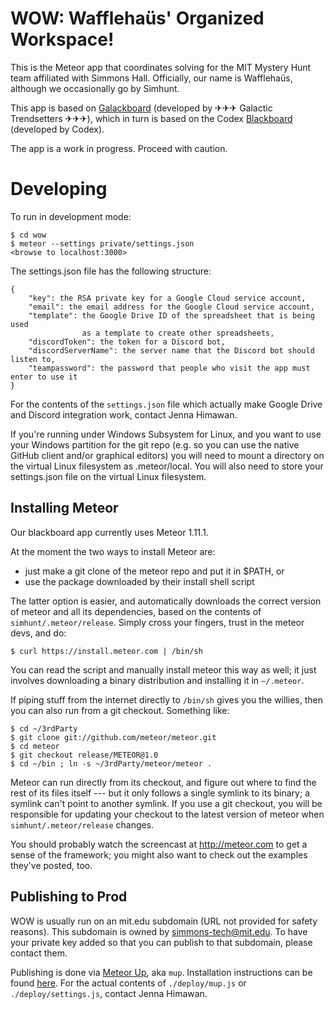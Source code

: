 WOW: Wafflehaüs' Organized Workspace!
================

This is the Meteor app that coordinates solving for the MIT Mystery Hunt team affiliated with Simmons Hall. Officially, our name is Wafflehaüs, although we occasionally go by Simhunt. 

This app is based on [Galackboard](https://github.com/Galactic-Infrastructure/galackboard) (developed by ✈﻿✈﻿✈ Galactic Trendsetters ✈﻿✈﻿✈), which in turn is based on the Codex [Blackboard](https://github.com/cjb/codex-blackboard) (developed by Codex).

The app is a work in progress. Proceed with caution.
  
Developing
==========

To run in development mode:

    $ cd wow
    $ meteor --settings private/settings.json
    <browse to localhost:3000>

The settings.json file has the following structure:
```
{
    "key": the RSA private key for a Google Cloud service account,
    "email": the email address for the Google Cloud service account,
    "template": the Google Drive ID of the spreadsheet that is being used 
    			as a template to create other spreadsheets,
    "discordToken": the token for a Discord bot,
    "discordServerName": the server name that the Discord bot should listen to,
    "teampassword": the password that people who visit the app must enter to use it
}
```
For the contents of the `settings.json` file which actually make Google Drive and Discord integration work, contact Jenna Himawan.

If you're running under Windows Subsystem for Linux, and you want to use your
Windows partition for the git repo (e.g. so you can use the native GitHub
client and/or graphical editors) you will need to mount a directory on the
virtual Linux filesystem as .meteor/local. You will also need to store your
settings.json file on the virtual Linux filesystem.

## Installing Meteor

Our blackboard app currently uses Meteor 1.11.1.

At the moment the two ways to install Meteor are:

* just make a git clone of the meteor repo and put it in $PATH, or
* use the package downloaded by their install shell script

The latter option is easier, and automatically downloads the correct
version of meteor and all its dependencies, based on the contents of
`simhunt/.meteor/release`.  Simply cross your fingers, trust
in the meteor devs, and do:

    $ curl https://install.meteor.com | /bin/sh

You can read the script and manually install meteor this way as well;
it just involves downloading a binary distribution and installing it
in `~/.meteor`.

If piping stuff from the internet directly to `/bin/sh` gives you the
willies, then you can also run from a git checkout.  Something like:

    $ cd ~/3rdParty
    $ git clone git://github.com/meteor/meteor.git
    $ cd meteor
    $ git checkout release/METEOR@1.0
    $ cd ~/bin ; ln -s ~/3rdParty/meteor/meteor .

Meteor can run directly from its checkout, and figure out where to
find the rest of its files itself --- but it only follows a single symlink
to its binary; a symlink can't point to another symlink.  If you use a
git checkout, you will be responsible for updating your checkout to
the latest version of meteor when `simhunt/.meteor/release`
changes.

You should probably watch the screencast at http://meteor.com to get a sense
of the framework; you might also want to check out the examples they've
posted, too.

## Publishing to Prod
WOW is usually run on an mit.edu subdomain (URL not provided for safety reasons). This subdomain is owned by <simmons-tech@mit.edu>. To have your private key added so that you can publish to that subdomain, please contact them.

Publishing is done via [Meteor Up](http://meteor-up.com), aka `mup`. Installation instructions can be found [here](http://meteor-up.com/docs.html#installation). For the actual contents of `./deploy/mup.js` or `./deploy/settings.js`, contact Jenna Himawan.